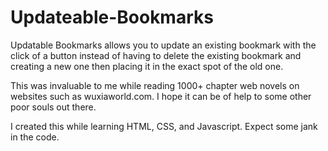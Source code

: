 # Updateable-Bookmarks

Updatable Bookmarks allows you to update an existing bookmark with the click of a button instead of having to delete the existing bookmark and creating a new one then placing it in the exact spot of the old one.

This was invaluable to me while reading 1000+ chapter web novels on websites such as wuxiaworld.com. I hope it can be of help to some other poor souls out there.

I created this while learning HTML, CSS, and Javascript. Expect some jank in the code.
